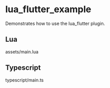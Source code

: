 # lua_flutter_example

Demonstrates how to use the lua_flutter plugin.

## Lua

assets/main.lua

## Typescript

typescript/main.ts
